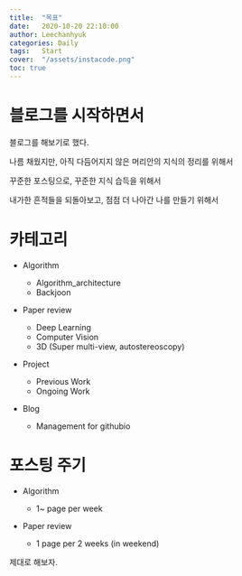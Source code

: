 ```yaml
---
title:  "목표"
date:   2020-10-20 22:10:00
author: Leechanhyuk
categories: Daily
tags:	Start
cover:  "/assets/instacode.png"
toc: true
---
```


# 블로그를 시작하면서

블로그를 해보기로 했다.

나름 채웠지만, 아직 다듬어지지 않은 머리안의 지식의 정리를 위해서

꾸준한 포스팅으로, 꾸준한 지식 습득을 위해서

내가한 흔적들을 되돌아보고, 점점 더 나아간 나를 만들기 위해서

# 카테고리

- Algorithm
  -  Algorithm_architecture
  -  Backjoon

- Paper review
  -  Deep Learning
  -  Computer Vision
  -  3D (Super multi-view, autostereoscopy)

- Project
  - Previous Work
  - Ongoing Work

- Blog
  - Management for githubio
  
# 포스팅 주기

  - Algorithm
    - 1~ page per week
  
  - Paper review
    - 1 page per 2 weeks (in weekend)

제대로 해보자.








